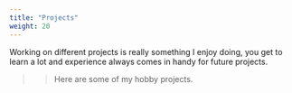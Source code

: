 ```yaml
---
title: "Projects"
weight: 20
---
```


Working on different projects is really something I enjoy doing, you get to learn a lot and experience always comes in handy for future projects. 

>> Here are some of my hobby projects.
